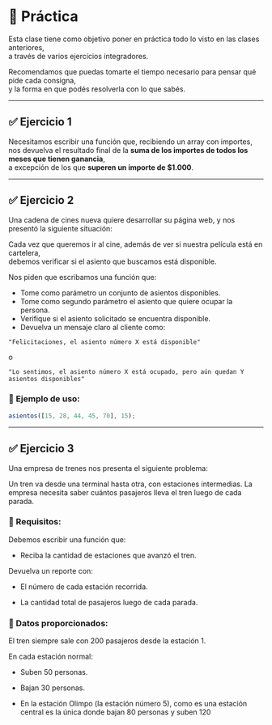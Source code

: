 # 🧪 Práctica

Esta clase tiene como objetivo poner en práctica todo lo visto en las clases anteriores,  
a través de varios ejercicios integradores.  

Recomendamos que puedas tomarte el tiempo necesario para pensar qué pide cada consigna,  
y la forma en que podés resolverla con lo que sabés.

---

## ✅ Ejercicio 1

Necesitamos escribir una función que, recibiendo un array con importes,  
nos devuelva el resultado final de la **suma de los importes de todos los meses que tienen ganancia**,  
a excepción de los que **superen un importe de $1.000**.

---

## ✅ Ejercicio 2

Una cadena de cines nueva quiere desarrollar su página web, y nos presentó la siguiente situación:

Cada vez que queremos ir al cine, además de ver si nuestra película está en cartelera,  
debemos verificar si el asiento que buscamos está disponible.

Nos piden que escribamos una función que:

- Tome como parámetro un conjunto de asientos disponibles.
- Tome como segundo parámetro el asiento que quiere ocupar la persona.
- Verifique si el asiento solicitado se encuentra disponible.
- Devuelva un mensaje claro al cliente como:

```
"Felicitaciones, el asiento número X está disponible"
```
o

```
"Lo sentimos, el asiento número X está ocupado, pero aún quedan Y asientos disponibles"
```

### 🧩 Ejemplo de uso:
```js
asientos([15, 28, 44, 45, 70], 15);
```

---

## ✅ Ejercicio 3
Una empresa de trenes nos presenta el siguiente problema:

Un tren va desde una terminal hasta otra, con estaciones intermedias.
La empresa necesita saber cuántos pasajeros lleva el tren luego de cada parada.

### 📌 Requisitos:
Debemos escribir una función que:

- Reciba la cantidad de estaciones que avanzó el tren.

Devuelva un reporte con:

- El número de cada estación recorrida.

- La cantidad total de pasajeros luego de cada parada.

### 🚉 Datos proporcionados:
El tren siempre sale con 200 pasajeros desde la estación 1.

En cada estación normal:

- Suben 50 personas.

- Bajan 30 personas.

- En la estación Olimpo (la estación número 5), como es una estación central es la única donde bajan 80
personas y suben 120
